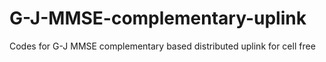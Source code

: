 # G-J-MMSE-complementary-uplink
Codes for G-J MMSE complementary based distributed uplink for cell free

